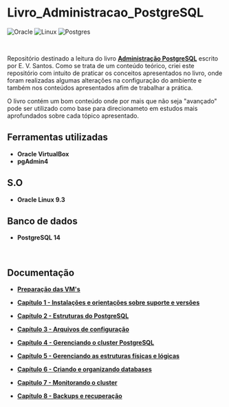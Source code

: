 # L**ivro_Administracao_PostgreSQL**

![Oracle](https://img.shields.io/badge/Oracle-F80000?style=for-the-badge&logo=oracle&logoColor=white)
![Linux](https://img.shields.io/badge/Linux-FCC624?style=for-the-badge&logo=linux&logoColor=black)
![Postgres](https://img.shields.io/badge/postgres-%23316192.svg?style=for-the-badge&logo=postgresql&logoColor=white)

<br/>

Repositório destinado a leitura do livro [**Administração PostgreSQL**](https://www.google.com.br/books/edition/Administra%C3%A7%C3%A3o_PostgreSQL/N9JEDwAAQBAJ?hl=pt-BR&gbpv=0)  escrito por E. V. Santos. Como se trata de um conteúdo teórico, criei este repositório com intuito de praticar os conceitos apresentados no livro, onde foram realizadas algumas alterações na configuração do ambiente e também nos conteúdos apresentados afim de trabalhar a prática.

O livro contém um bom conteúdo onde por mais que não seja "avançado" pode ser utilizado como base para direcionameto em estudos mais aprofundados sobre cada tópico apresentado.

## **Ferramentas utilizadas**

- **Oracle VirtualBox**
- **pgAdmin4**

## **S.O**

- **Oracle Linux 9.3**

## **Banco de dados**

- **PostgreSQL 14**

<br/>

## **Documentação**

- [**Preparação das VM's**](./documentacao/vm/ambiente.md)

- [**Capítulo 1 - Instalações e orientações sobre suporte e versões**](./documentacao/capitulo_1/capitulo_1.md "Capítulo 1")
- [**Capítulo 2 - Estruturas do PostgreSQL**](./documentacao/capitulo_2/capitulo_2.md "Capítulo 2")
- [**Capítulo 3 - Arquivos de configuração**](./documentacao/capitulo_3/capitulo_3.md "Capítulo 3")
- [**Capítulo 4 - Gerenciando o cluster PostgreSQL**](./documentacao/capitulo_4/capitulo_4.md "Capítulo 4")
- [**Capítulo 5 - Gerenciando as estruturas físicas e lógicas**](./documentacao/capitulo_5/capitulo_5.md "Capítulo 5")
- [**Capítulo 6 - Criando e organizando databases**](./documentacao/capitulo_6/capitulo_6.md "Capítulo 6")
- [**Capitulo 7 - Monitorando o cluster**](./documentacao/capitulo_7/capitulo_7.md "Capítulo 7")
- [**Capítulo 8 - Backups e recuperação**](./documentacao/capitulo_8/capitulo_8.md "Capítulo 8")